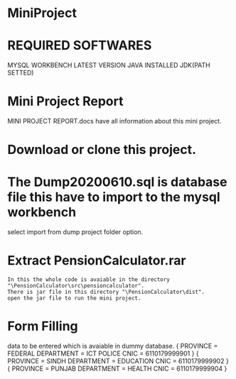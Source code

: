 
# MiniProject
# REQUIRED SOFTWARES
  MYSQL WORKBENCH LATEST VERSION
  JAVA INSTALLED JDK(PATH SETTED)
# Mini Project Report
  MINI PROJECT REPORT.docs have all information about this mini project.
# Download or clone this project.
# The Dump20200610.sql is database file this have to import to the mysql workbench
  select import from dump project folder option.
# Extract PensionCalculator.rar 
    In this the whole code is avaiable in the directory   "\PensionCalculator\src\pensioncalculator".
    There is jar file in this directory "\PensionCalculator\dist".
    open the jar file to run the mini project.
# Form Filling
   data to be entered which is avaiable in dummy database.
  { PROVINCE = FEDERAL
   DEPARTMENT = ICT POLICE
   CNIC = 6110179999901
  }
  {
  PROVINCE = SINDH
   DEPARTMENT = EDUCATION
   CNIC = 6110179999902
  }
  {
  PROVINCE = PUNJAB 
   DEPARTMENT = HEALTH
   CNIC = 6110179999904
  }
